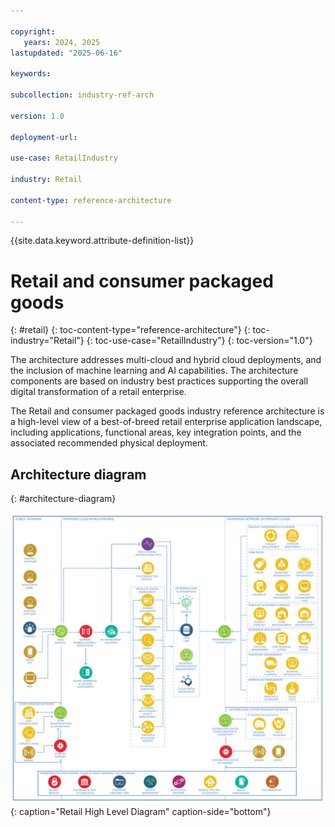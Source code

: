 ```yaml
---

copyright:
   years: 2024, 2025
lastupdated: "2025-06-16"

keywords:

subcollection: industry-ref-arch

version: 1.0

deployment-url:

use-case: RetailIndustry

industry: Retail

content-type: reference-architecture

---
```


{{site.data.keyword.attribute-definition-list}}

# Retail and consumer packaged goods
{: #retail}
{: toc-content-type="reference-architecture"}
{: toc-industry="Retail"}
{: toc-use-case="RetailIndustry"}
{: toc-version="1.0"}

The architecture addresses multi-cloud and hybrid cloud deployments, and the inclusion of machine learning and AI capabilities. The architecture components are based on industry best practices supporting the overall digital transformation of a retail enterprise.

The Retail and consumer packaged goods industry reference architecture is a high-level view of a best-of-breed retail enterprise application landscape, including applications, functional areas, key integration points, and the associated recommended physical deployment.


## Architecture diagram
{: #architecture-diagram}

![High Level Diagram.](../images/retail-ref-architecture.svg "Retail High Level Diagram"){: caption="Retail High Level Diagram" caption-side="bottom"}
